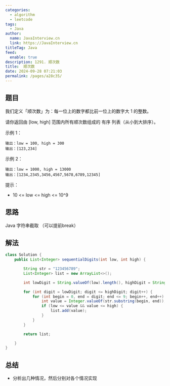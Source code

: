 ```yaml
---
categories: 
  - algorithm
  - leetcode
tags: 
  - Java
author: 
  name: JavaInterview.cn
  link: https://JavaInterview.cn
titleTag: Java
feed: 
  enable: true
description: 1291. 顺次数
title:  顺次数
date: 2024-09-28 07:21:03
permalink: /pages/a28c35/
---
```


## 题目

我们定义「顺次数」为：每一位上的数字都比前一位上的数字大 1 的整数。

请你返回由 [low, high] 范围内所有顺次数组成的 有序 列表（从小到大排序）。



示例 1：

    输出：low = 100, high = 300
    输出：[123,234]
示例 2：

    输出：low = 1000, high = 13000
    输出：[1234,2345,3456,4567,5678,6789,12345]


提示：

* 10 <= low <= high <= 10^9
 
## 思路

Java 字符串截取 （可以提前break）


## 解法
```java
class Solution {
    public List<Integer> sequentialDigits(int low, int high) {

        String str = "123456789";
        List<Integer> list = new ArrayList<>();

        int lowDigit = String.valueOf(low).length(), highDigit = String.valueOf(high).length();

        for (int digit = lowDigit; digit <= highDigit; digit++) {
            for (int begin = 0, end = digit; end <= 9; begin++, end++) {
                int value = Integer.valueOf(str.substring(begin, end));
                if (low <= value && value <= high) {
                    list.add(value);
                }
            }
        }

        return list;

    }
}

```

## 总结

- 分析出几种情况，然后分别对各个情况实现 
